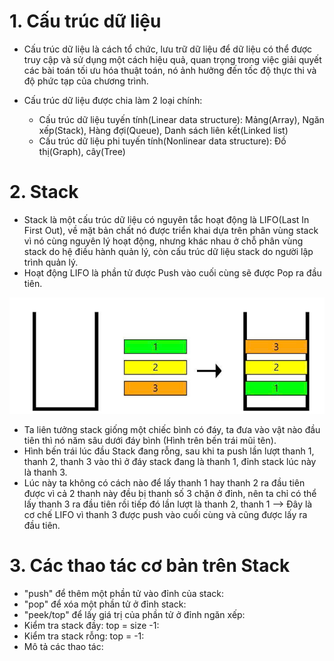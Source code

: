 # 1. Cấu trúc dữ liệu
- Cấu trúc dữ liệu là cách tổ chức, lưu trữ dữ liệu để dữ liệu có thể được truy cập và sử dụng một cách hiệu quả, quan trọng trong việc giải quyết các bài toán tối ưu hóa thuật toán, nó ảnh hưởng đến tốc độ thực thi và độ phức tạp của chương trình.
- Cấu trúc dữ liệu được chia làm 2 loại chính:

  - Cấu trúc dữ liệu tuyến tính(Linear data structure): Mảng(Array), Ngăn xếp(Stack), Hàng đợi(Queue), Danh sách liên kết(Linked list)
  - Cấu trúc dữ liệu phi tuyến tính(Nonlinear data structure): Đồ thị(Graph), cây(Tree)

# 2. Stack
- Stack là một cấu trúc dữ liệu có nguyên tắc hoạt động là LIFO(Last In First Out), về mặt bản chất nó được triển khai dựa trên phân vùng stack vì nó cùng nguyên lý hoạt động, nhưng khác nhau ở chỗ phân vùng stack do hệ điều hành quản lý, còn cấu trúc dữ liệu stack do người lập trình quản lý.
- Hoạt động LIFO là phần tử được Push vào cuối cùng sẽ được Pop ra đầu tiên. 

![](../image/9.%20Stack/image_0.jpg)

- Ta liên tưởng stack giống một chiếc bình có đáy, ta đưa vào vật nào đầu tiên thì nó năm sâu dưới đáy bình (Hình trên bến trái mũi tên).
- Hình bến trái lúc đầu Stack đang  rỗng, sau khi ta push lần lượt thanh 1, thanh 2, thanh 3 vào thì ở đáy stack đang là thanh 1, đỉnh stack lúc này là thanh 3.
- Lúc này ta không có cách nào để lấy thanh 1 hay thanh 2 ra đầu tiên được vì cả 2 thanh này đều bị thanh số 3 chặn ở đỉnh, nên ta chỉ có thể lấy thanh 3 ra đầu tiên rồi tiếp đó lần lượt là thanh 2, thanh 1 --> Đây là cơ chế LIFO vì thanh 3 được push vào cuối cùng và cũng được lấy ra đầu tiên.

# 3. Các thao tác cơ bản trên Stack
- "push" để thêm một phần tử vào đỉnh của stack:
- "pop" để xóa một phần tử ở đỉnh stack:
- "peek/top" để lấy giá trị của phần tử ở đỉnh ngăn xếp:
- Kiểm tra stack đầy: top = size -1:
- Kiểm tra stack rỗng: top = -1:
- Mô tả các thao tác:







    








